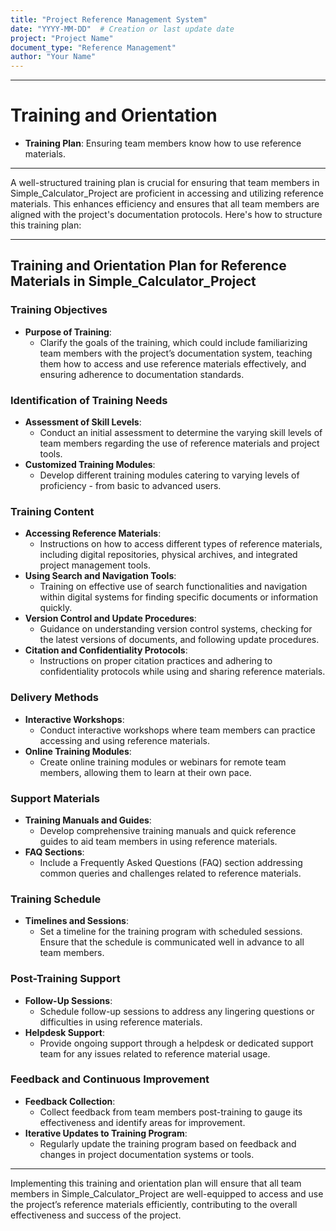 ```yaml
---
title: "Project Reference Management System"
date: "YYYY-MM-DD"  # Creation or last update date
project: "Project Name"
document_type: "Reference Management"
author: "Your Name"
---
```

---
# Training and Orientation

- **Training Plan**: Ensuring team members know how to use reference materials.

---
A well-structured training plan is crucial for ensuring that team members in Simple_Calculator_Project are proficient in accessing and utilizing reference materials. This enhances efficiency and ensures that all team members are aligned with the project's documentation protocols. Here's how to structure this training plan:

---

## Training and Orientation Plan for Reference Materials in Simple_Calculator_Project

### Training Objectives
- **Purpose of Training**: 
  - Clarify the goals of the training, which could include familiarizing team members with the project’s documentation system, teaching them how to access and use reference materials effectively, and ensuring adherence to documentation standards.

### Identification of Training Needs
- **Assessment of Skill Levels**:
  - Conduct an initial assessment to determine the varying skill levels of team members regarding the use of reference materials and project tools.
- **Customized Training Modules**:
  - Develop different training modules catering to varying levels of proficiency - from basic to advanced users.

### Training Content
- **Accessing Reference Materials**:
  - Instructions on how to access different types of reference materials, including digital repositories, physical archives, and integrated project management tools.
- **Using Search and Navigation Tools**:
  - Training on effective use of search functionalities and navigation within digital systems for finding specific documents or information quickly.
- **Version Control and Update Procedures**:
  - Guidance on understanding version control systems, checking for the latest versions of documents, and following update procedures.
- **Citation and Confidentiality Protocols**:
  - Instructions on proper citation practices and adhering to confidentiality protocols while using and sharing reference materials.

### Delivery Methods
- **Interactive Workshops**:
  - Conduct interactive workshops where team members can practice accessing and using reference materials.
- **Online Training Modules**:
  - Create online training modules or webinars for remote team members, allowing them to learn at their own pace.

### Support Materials
- **Training Manuals and Guides**:
  - Develop comprehensive training manuals and quick reference guides to aid team members in using reference materials.
- **FAQ Sections**:
  - Include a Frequently Asked Questions (FAQ) section addressing common queries and challenges related to reference materials.

### Training Schedule
- **Timelines and Sessions**:
  - Set a timeline for the training program with scheduled sessions. Ensure that the schedule is communicated well in advance to all team members.

### Post-Training Support
- **Follow-Up Sessions**:
  - Schedule follow-up sessions to address any lingering questions or difficulties in using reference materials.
- **Helpdesk Support**:
  - Provide ongoing support through a helpdesk or dedicated support team for any issues related to reference material usage.

### Feedback and Continuous Improvement
- **Feedback Collection**:
  - Collect feedback from team members post-training to gauge its effectiveness and identify areas for improvement.
- **Iterative Updates to Training Program**:
  - Regularly update the training program based on feedback and changes in project documentation systems or tools.

---

Implementing this training and orientation plan will ensure that all team members in Simple_Calculator_Project are well-equipped to access and use the project’s reference materials efficiently, contributing to the overall effectiveness and success of the project.